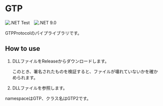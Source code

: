 # GTP

![.NET Test](https://github.com/yuito-it/GTP/actions/workflows/dotnet.yml/badge.svg)　![.NET 9.0](https://img.shields.io/badge/-.NET_9.0-512BD4.svg?logo=.NET
)

GTPProtocolのパイプライブラリです。

## How to use

1. DLLファイルをReleaseからダウンロードします。

   このとき、署名されたものを検証すると、ファイルが壊れていないかを確かめられます。

2. DLLファイルを参照します。

namespaceはGTP、クラス名はGTP2です。
